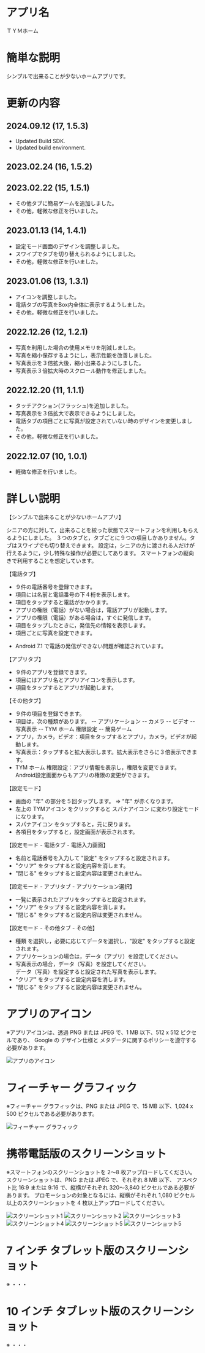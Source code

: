 # アプリ名

ＴＹＭホーム

# 簡単な説明

シンプルで出来ることが少ないホームアプリです。

# 更新の内容

## 2024.09.12 (17, 1.5.3)

- Updated Build SDK.
- Updated build environment.

## 2023.02.24 (16, 1.5.2)
## 2023.02.22 (15, 1.5.1)

- その他タブに簡易ゲームを追加しました。
- その他，軽微な修正を行いました。

## 2023.01.13 (14, 1.4.1)

- 設定モード画面のデザインを調整しました。
- スワイプでタブを切り替えられるようにしました。
- その他，軽微な修正を行いました。

## 2023.01.06 (13, 1.3.1)

- アイコンを調整しました。
- 電話タブの写真をBox内全体に表示するようしました。
- その他，軽微な修正を行いました。

## 2022.12.26 (12, 1.2.1)

- 写真を利用した場合の使用メモリを削減しました。
- 写真を縮小保存するようにし，表示性能を改善しました。
- 写真表示を３倍拡大後，縮小出来るようにしました。
- 写真表示３倍拡大時のスクロール動作を修正しました。

## 2022.12.20 (11, 1.1.1)

- タッチアクション(フラッシュ)を追加しました。
- 写真表示を３倍拡大で表示できるようにしました。
- 電話タブの項目ごとに写真が設定されていない時のデザインを変更しました。
- その他，軽微な修正を行いました。

## 2022.12.07 (10, 1.0.1)

- 軽微な修正を行いました。

# 詳しい説明

【シンプルで出来ることが少ないホームアプリ】

シニアの方に対して，出来ることを絞った状態でスマートフォンを利用しもらえるようにしました。
３つのタブと，タブごとに９つの項目しかありません。タブはスワイプでも切り替えできます。
設定は，シニアの方に渡される人だけが行えるように，少し特殊な操作が必要にしてあります。
スマートフォンの縦向きで利用することを想定しています。

【電話タブ】

- ９件の電話番号を登録できます。
- 項目には名前と電話番号の下４桁を表示します。
- 項目をタップすると電話がかかります。
- アプリの権限（電話）がない場合は，電話アプリが起動します。
- アプリの権限（電話）がある場合は，すぐに発信します。
- 項目をタップしたときに，発信先の情報を表示します。
- 項目ごとに写真を設定できます。

* Android 7.1 で電話の発信ができない問題が確認されています。

【アプリタブ】

- ９件のアプリを登録できます。
- 項目にはアプリ名とアプリアイコンを表示します。
- 項目をタップするとアプリが起動します。

【その他タブ】

- ９件の項目を登録できます。
- 項目は，次の種類があります。
  -- アプリケーション
  -- カメラ
  -- ビデオ
  -- 写真表示
  -- TYM ホーム 権限設定
  -- 簡易ゲーム
- アプリ，カメラ，ビデオ：項目をタップするとアプリ，カメラ，ビデオが起動します。
- 写真表示：タップすると拡大表示します。拡大表示をさらに３倍表示できます。
- TYM ホーム 権限設定：アプリ情報を表示し，権限を変更できます。  
  Android設定画面からもアプリの権限の変更ができます。

【設定モード】

- 画面の "年" の部分を５回タップします。 => "年" が赤くなります。
- 左上の TYMアイコン をクリックすると スパナアイコン に変わり設定モードになります。
- スパナアイコン をタップすると，元に戻ります。
- 各項目をタップすると，設定画面が表示されます。

【設定モード - 電話タブ - 電話入力画面】

- 名前と電話番号を入力して "設定" をタップすると設定されます。
- "クリア" をタップすると設定内容を消します。
- "閉じる" をタップすると設定内容は変更されません。

【設定モード - アプリタブ - アプリケーション選択】

- 一覧に表示されたアプリをタップすると設定されます。
- "クリア" をタップすると設定内容を消します。
- "閉じる" をタップすると設定内容は変更されません。

【設定モード - その他タブ - その他】

- 種類 を選択し，必要に応じてデータを選択し，"設定" をタップすると設定されます。
- アプリケーションの場合は，データ（アプリ）を設定してください。
- 写真表示の場合，データ（写真）を設定してください。  
  データ（写真）を設定すると設定された写真を表示します。
- "クリア" をタップすると設定内容を消します。
- "閉じる" をタップすると設定内容は変更されません。

# アプリのアイコン

※アプリアイコンは、透過 PNG または JPEG で、1 MB 以下、512 x 512 ピクセルであり、
 Google の デザイン仕様と メタデータに関するポリシーを遵守する必要があります。

![アプリのアイコン](/tyn_home_playstore.png)

# フィーチャー グラフィック

※フィーチャー グラフィックは、PNG または JPEG で、15 MB 以下、1,024 x 500 ピクセルである必要があります。

![フィーチャー グラフィック](/tym_home_feature_graphic.png)

# 携帯電話版のスクリーンショット

※スマートフォンのスクリーンショットを 2～8 枚アップロードしてください。
 スクリーンショットは、PNG または JPEG で、それぞれ 8 MB 以下、
 アスペクト比 16:9 または 9:16 で、縦横がそれぞれ 320～3,840 ピクセルである必要があります。
 プロモーションの対象となるには、縦横がそれぞれ 1,080 ピクセル以上のスクリーンショットを
 4 枚以上アップロードしてください。

![スクリーンショット1](/tyn_home_screenshot_1_tel.png)
![スクリーンショット2](/tyn_home_screenshot_2_app.png)
![スクリーンショット3](/tyn_home_screenshot_3_oth.png)
![スクリーンショット4](/tyn_home_screenshot_4_tel_editmode.png)
![スクリーンショット5](/tyn_home_screenshot_5_tel_setting.png)
![スクリーンショット5](/tyn_home_screenshot_6_oth_preview.png)

# 7 インチ タブレット版のスクリーンショット

※ ・・・

# 10 インチ タブレット版のスクリーンショット

※ ・・・

